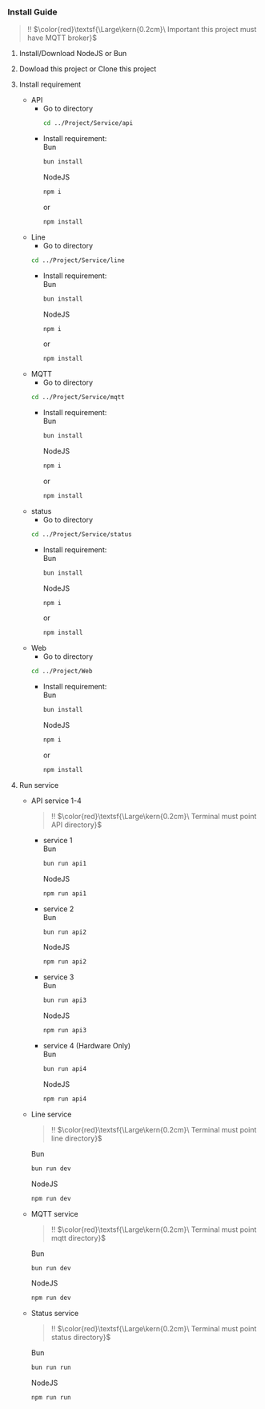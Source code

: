### Install Guide

> :bangbang: $\color{red}\textsf{\Large\kern{0.2cm}\ Important this project must have MQTT broker}$

1.  Install/Download NodeJS or Bun
2.  Dowload this project or Clone this project
3.  Install requirement
    - API
      - Go to directory
        ```bash
        cd ../Project/Service/api
        ```
      - Install requirement:
        <br>
        Bun
        ```bash
        bun install
        ```
        NodeJS
        ```bash
        npm i
        ```
        or
        ```bash
        npm install
        ```
    - Line
      - Go to directory
      ```bash
      cd ../Project/Service/line
      ```
      - Install requirement:
        <br>
        Bun
        ```bash
        bun install
        ```
        NodeJS
        ```bash
        npm i
        ```
        or
        ```bash
        npm install
        ```
    - MQTT
      - Go to directory
      ```bash
      cd ../Project/Service/mqtt
      ```
      - Install requirement:
        <br>
        Bun
        ```bash
        bun install
        ```
        NodeJS
        ```bash
        npm i
        ```
        or
        ```bash
        npm install
        ```
    - status
      - Go to directory
      ```bash
      cd ../Project/Service/status
      ```
      - Install requirement:
        <br>
        Bun
        ```bash
        bun install
        ```
        NodeJS
        ```bash
        npm i
        ```
        or
        ```bash
        npm install
        ```
    - Web
      - Go to directory
      ```bash
      cd ../Project/Web
      ```
      - Install requirement:
        <br>
        Bun
        ```bash
        bun install
        ```
        NodeJS
        ```bash
        npm i
        ```
        or
        ```bash
        npm install
        ```
4.  Run service

    - API service 1-4
      > :bangbang: $\color{red}\textsf{\Large\kern{0.2cm}\ Terminal must point API directory}$
      - service 1
        <br>
        Bun
        ```bash
        bun run api1
        ```
        NodeJS
        ```bash
        npm run api1
        ```
      - service 2
        <br>
        Bun
        ```bash
        bun run api2
        ```
        NodeJS
        ```bash
        npm run api2
        ```
      - service 3
        <br>
        Bun
        ```bash
        bun run api3
        ```
        NodeJS
        ```bash
        npm run api3
        ```
      - service 4 (Hardware Only)
        <br>
        Bun
        ```bash
        bun run api4
        ```
        NodeJS
        ```bash
        npm run api4
        ```
    - Line service

      > :bangbang: $\color{red}\textsf{\Large\kern{0.2cm}\ Terminal must point line directory}$

      Bun

      ```bash
      bun run dev
      ```

      NodeJS

      ```bash
      npm run dev
      ```

    - MQTT service

      > :bangbang: $\color{red}\textsf{\Large\kern{0.2cm}\ Terminal must point mqtt directory}$

      Bun

      ```bash
      bun run dev
      ```

      NodeJS

      ```bash
      npm run dev
      ```

    - Status service

      > :bangbang: $\color{red}\textsf{\Large\kern{0.2cm}\ Terminal must point status directory}$

      Bun

      ```bash
      bun run run
      ```

      NodeJS

      ```bash
      npm run run
      ```
